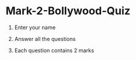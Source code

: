 # Mark-2-Bollywood-Quiz

1. Enter your name

2. Answer all the questions

3. Each question contains 2 marks


